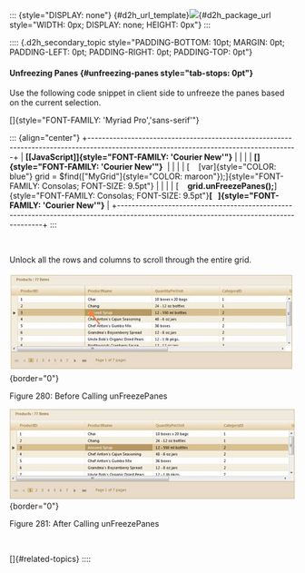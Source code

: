 ::: {style="DISPLAY: none"}
[](ms-xhelp:///?Id=d2h_url_template){#d2h_url_template}![](!package_url!){#d2h_package_url style="WIDTH: 0px; DISPLAY: none; HEIGHT: 0px"}
:::

:::: {.d2h_secondary_topic style="PADDING-BOTTOM: 10pt; MARGIN: 0pt; PADDING-LEFT: 0pt; PADDING-RIGHT: 0pt; PADDING-TOP: 0pt"}
#### Unfreezing Panes {#unfreezing-panes style="tab-stops: 0pt"}

Use the following code snippet in client side to unfreeze the panes based on the current selection.

[]{style="FONT-FAMILY: 'Myriad Pro','sans-serif'"} 

::: {align="center"}
+---------------------------------------------------------------------------------------------------------------------------------------+
| **[\[JavaScript\]]{style="FONT-FAMILY: 'Courier New'"}**                                                                              |
|                                                                                                                                       |
| **[]{style="FONT-FAMILY: 'Courier New'"}**                                                                                            |
|                                                                                                                                       |
| [    [var]{style="COLOR: blue"} grid = \$find([\"MyGrid\"]{style="COLOR: maroon"});]{style="FONT-FAMILY: Consolas; FONT-SIZE: 9.5pt"} |
|                                                                                                                                       |
| [    **grid.unFreezePanes();**]{style="FONT-FAMILY: Consolas; FONT-SIZE: 9.5pt"}**[   ]{style="FONT-FAMILY: 'Courier New'"}**         |
+---------------------------------------------------------------------------------------------------------------------------------------+
:::

 

Unlock all the rows and columns to scroll through the entire grid.

![](ImagesExt/image58_248.jpg){border="0"}

Figure 280: Before Calling unFreezePanes

![](ImagesExt/image58_249.jpg){border="0"}

Figure 281: After Calling unFreezePanes

 

[]{#related-topics}
::::
